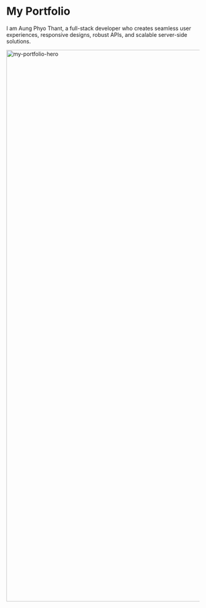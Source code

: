 # My Portfolio

I am Aung Phyo Thant, a full-stack developer who creates seamless user experiences, responsive designs, robust APIs, and scalable server-side solutions.

<img width="1440" alt="my-portfolio-hero" src="https://github.com/AungPhyoThant224/my-portfolio/assets/64633485/8a8081e6-ec6c-48f5-9513-889b041bd2a1">
